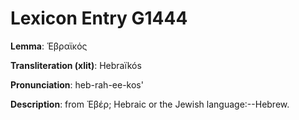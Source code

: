 # Lexicon Entry G1444

**Lemma**: Ἑβραϊκός

**Transliteration (xlit)**: Hebraïkós

**Pronunciation**: heb-rah-ee-kos'

**Description**:
from Ἐβέρ; Hebraic or the Jewish language:--Hebrew.
